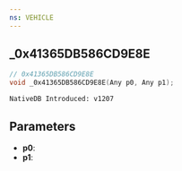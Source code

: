 ```yaml
---
ns: VEHICLE
---
```

## _0x41365DB586CD9E8E

```c
// 0x41365DB586CD9E8E
void _0x41365DB586CD9E8E(Any p0, Any p1);
```

```
NativeDB Introduced: v1207
```

## Parameters
* **p0**:
* **p1**:
